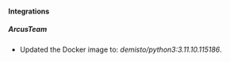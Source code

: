 
#### Integrations

##### ArcusTeam

- Updated the Docker image to: *demisto/python3:3.11.10.115186*.
